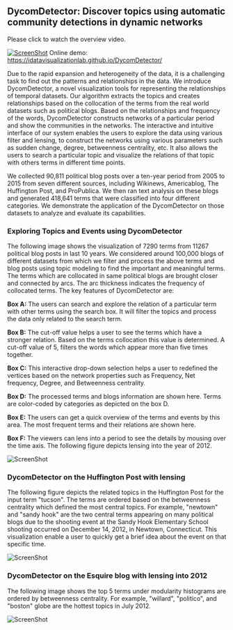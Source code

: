 ## DycomDetector: Discover topics using automatic community detections in dynamic networks
Please click to watch the overview video.

[![ScreenShot](https://github.com/iDataVisualizationLab/DycomDetector/blob/master/images/play-btn.png)](.mp4)
Online demo:  https://idatavisualizationlab.github.io/DycomDetector/

Due to the rapid expansion and heterogeneity of the data, it is a challenging task to find out the patterns and relationships in the data. We introduce DycomDetector, a novel visualization tools for representing the relationships of temporal datasets. Our algorithm extracts the topics and creates relationships based on the collocation of the terms from the real world datasets such as political blogs. Based on the relationships and frequency of the words, DycomDetector constructs networks of a particular period and show the communities in the networks. The interactive and intuitive interface of our system enables the users to explore the data using various filter and lensing, to construct the networks using various parameters such as sudden change, degree, betweenness centrality, etc. It also allows the users to search a particular topic and visualize the relations of that topic with others terms in different time points. 

We collected 90,811 political blog posts over a ten-year period from 2005 to 2015 from seven different sources, including Wikinews, Americablog, The Huffington Post, and ProPublica. We then ran text analysis on these blogs and generated 418,641 terms that were classified into four different categories. We demonstrate the application of the DycomDetector on those datasets to analyze and evaluate its capabilities. 

### Exploring Topics and Events using DycomDetector
The following image shows the visualization of 7290 terms from 11267 political blog posts in last 10 years. We considered around 100,000 blogs of different datasets from which we filter and process the above terms and blog posts using topic modeling to find the important and meaningful terms. The terms which are collocated in same political blogs are brought closer and connected by arcs. The arc thickness indicates the frequency of collocated terms. The key features of DycomDetector are:

**Box A:** The users can search and explore the relation of a particular term with other terms using the search box. It will filter the topics and process the data only related to the search term.

**Box B:** The cut-off value helps a user to see the terms which have a stronger relation. Based on the terms collocation this value is determined. A cut-off value of 5, filters the words which appear more than five times together.

**Box C:** This interactive drop-down selection helps a user to redefined the vertices based on the network properties such as Frequency, Net frequency, Degree, and Betweenness centrality.

**Box D:** The processed terms and blogs information are shown here. Terms are color-coded by categories as depicted on the box D.

**Box E:** The users can get a quick overview of the terms and events by this area. The most frequent terms and their relations are shown here.

**Box F:** The viewers can lens into a period to see the details by mousing over the time axis. The following figure depicts lensing into the year of 2012.

![ScreenShot](https://github.com/iDataVisualizationLab/DycomDetector/blob/master/images/DycomDetector.png)

### DycomDetector on the Huffington Post with lensing
The following figure depicts the related topics in the Huffington Post for the input term "tucson". The terms are ordered based on the betweenness centrality which defined the most central topics. For example, "newtown" and "sandy hook" are the two central terms appearing on many political blogs due to the shooting event at the Sandy Hook Elementary School shooting occurred on December 14, 2012, in Newtown, Connecticut. This visualization enable a user to quickly get a brief idea about the event on that specific time.

![ScreenShot](https://github.com/iDataVisualizationLab/DycomDetector/blob/master/images/tucson.png)

### DycomDetector on the Esquire blog with lensing into 2012
The following image shows the top 5 terms under modularity histograms are ordered by betweenness centrality. For example, "willard", "politico", and "boston" globe are the hottest topics in July 2012.

![ScreenShot](https://github.com/iDataVisualizationLab/DycomDetector/blob/master/images/Esquire.png)






